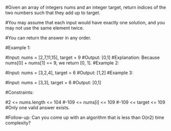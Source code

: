 #Given an array of integers nums and an integer target, return indices of the two numbers such that they add up to target.

#You may assume that each input would have exactly one solution, and you may not use the same element twice.

#You can return the answer in any order.

 

#Example 1:

#Input: nums = [2,7,11,15], target = 9
#Output: [0,1]
#Explanation: Because nums[0] + nums[1] == 9, we return [0, 1].
#Example 2:

#Input: nums = [3,2,4], target = 6
#Output: [1,2]
#Example 3:

#Input: nums = [3,3], target = 6
#Output: [0,1]


#Constraints:

#2 <= nums.length <= 104
#-109 <= nums[i] <= 109
#-109 <= target <= 109
#Only one valid answer exists.


#Follow-up: Can you come up with an algorithm that is less than O(n2) time complexity?